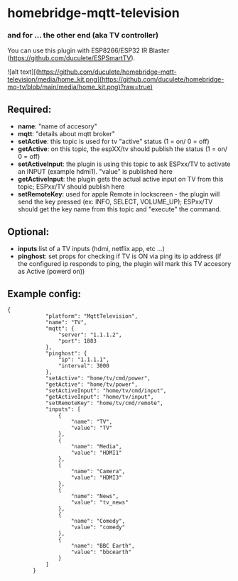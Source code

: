 # homebridge-mqtt-television

### and for ... the other end (aka TV controller)
You can use this plugin with ESP8266/ESP32 IR Blaster (https://github.com/duculete/ESPSmartTV).

![alt text][(https://github.com/duculete/homebridge-mqtt-television/media/home_kit.png](https://github.com/duculete/homebridge-mq-tv/blob/main/media/home_kit.png)?raw=true)

## Required:    
   - **name**: "name of accesory"
   - **mqtt**: "details about mqtt broker"
   - **setActive**: this topic is used for tv "active" status (1 = on/ 0 = off)
   - **getActive**: on this topic, the espXX/tv should publish the status (1 = on/ 0 = off)
   - **setActiveInput**: the plugin is using this topic to ask ESPxx/TV to activate an INPUT (example hdmi1). "value" is published here
   - **getActiveInput**: the plugin gets the actual active input on TV from this topic; ESPxx/TV should publish here 
   - **setRemoteKey**: used for apple Remote in lockscreen - the plugin will send the key pressed (ex: INFO, SELECT, VOLUME_UP); ESPxx/TV should get the key name from this topic and "execute" the command.
## Optional:   
   - **inputs**:list of a TV inputs (hdmi, netflix app, etc ...)    
   - **pinghost**: set props for checking if TV is ON via ping its ip address (if the configured ip responds to ping, the plugin will mark this TV accesory as Active (powerd on))

## Example config: 
```
{
            "platform": "MqttTelevision",
            "name": "TV",
            "mqtt": {
                "server": "1.1.1.2",
                "port": 1883
            },
            "pinghost": {
                "ip": "1.1.1.1",
                "interval": 3000
            },
            "setActive": "home/tv/cmd/power",
            "getActive": "home/tv/power",
            "setActiveInput": "home/tv/cmd/input",
            "getActiveInput": "home/tv/input",
            "setRemoteKey": "home/tv/cmd/remote",
            "inputs": [
                {
                    "name": "TV",
                    "value": "TV"
                },
                {
                    "name": "Media",
                    "value": "HDMI1"
                },
                {
                    "name": "Camera",
                    "value": "HDMI3"
                },
                {
                    "name": "News",
                    "value": "tv_news"
                },
                {
                    "name": "Comedy",
                    "value": "comedy"
                },
                {
                    "name": "BBC Earth",
                    "value": "bbcearth"
                }
            ]
        }
```
